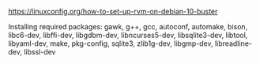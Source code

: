 https://linuxconfig.org/how-to-set-up-rvm-on-debian-10-buster




Installing required packages: gawk, g++, gcc, autoconf, automake, bison, libc6-dev, libffi-dev, libgdbm-dev, libncurses5-dev, libsqlite3-dev, libtool, libyaml-dev, make, pkg-config, sqlite3, zlib1g-dev, libgmp-dev, libreadline-dev, libssl-dev

